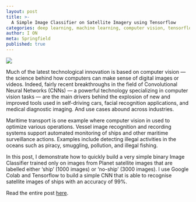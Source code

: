 ```yaml
---
layout: post
title: >-
  A Simple Image Classifier on Satellite Imagery using Tensorflow
categories: deep learning, machine learning, computer vision, tensorflow
author: I ON
meta: Springfield
published: true
---
```

![]({{site.baseurl}}/assets/ship_aerial_unsplash.jpg)

Much of the latest technological innovation is based on computer vision — the science behind how computers can make sense of digital images or videos. Indeed, fairly recent breakthroughs in the field of Convolutional Neural Networks (CNNs) — a powerful technology specializing in computer vision tasks — are the main drivers behind the explosion of new and improved tools used in self-driving cars, facial recognition applications, and medical diagnostic imaging. And use cases abound across industries.

Maritime transport is one example where computer vision in used to optimize various operations. Vessel image recognition and recording systems support automated monitoring of ships and other maritime surveillance actions. Examples include detecting illegal activities in the oceans such as piracy, smuggling, pollution, and illegal fishing.

In this post, I demonstrate how to quickly build a very simple binary Image Classifier trained only on images from Planet satellite images that are labelled either ‘ship’ (1000 images) or ‘no-ship’ (3000 images). I use Google Colab and Tensorflow to build a simple CNN that is able to recognise satellite images of ships with an accuracy of 99%.

Read the entire post [here](https://medium.com/@ije_good/a-simple-image-classifier-on-satellite-imagery-using-tensorflow-3df5a328bf2).
